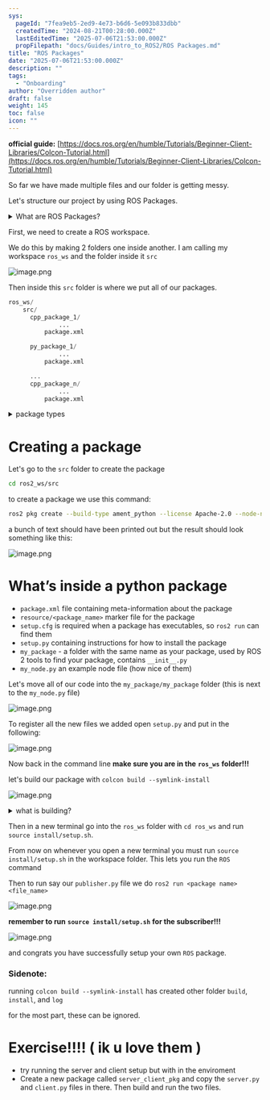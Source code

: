 ```yaml
---
sys:
  pageId: "7fea9eb5-2ed9-4e73-b6d6-5e093b833dbb"
  createdTime: "2024-08-21T00:28:00.000Z"
  lastEditedTime: "2025-07-06T21:53:00.000Z"
  propFilepath: "docs/Guides/intro_to_ROS2/ROS Packages.md"
title: "ROS Packages"
date: "2025-07-06T21:53:00.000Z"
description: ""
tags:
  - "Onboarding"
author: "Overridden author"
draft: false
weight: 145
toc: false
icon: ""
---
```


**official guide:** [https://docs.ros.org/en/humble/Tutorials/Beginner-Client-Libraries/Colcon-Tutorial.html](https://docs.ros.org/en/humble/Tutorials/Beginner-Client-Libraries/Colcon-Tutorial.html)

So far we have made multiple files and our folder is getting messy.

Let's structure our project by using ROS Packages.

<details>
      <summary>What are ROS Packages?</summary>
      ROS Packages are, as the name implies, packages of code that are highly sharable between ROS developers.
  </details>

First, we need to create a ROS workspace.

We do this by making 2 folders one inside another. I am calling my workspace `ros_ws` and the folder inside it `src`

![image.png](https://prod-files-secure.s3.us-west-2.amazonaws.com/d518164a-d88e-44d1-a4ee-3adb3bd8bce0/70706947-fd18-4537-a67b-e12946812d31/image.png?X-Amz-Algorithm=AWS4-HMAC-SHA256&X-Amz-Content-Sha256=UNSIGNED-PAYLOAD&X-Amz-Credential=ASIAZI2LB466732CLN5Y%2F20250713%2Fus-west-2%2Fs3%2Faws4_request&X-Amz-Date=20250713T071032Z&X-Amz-Expires=3600&X-Amz-Security-Token=IQoJb3JpZ2luX2VjEPf%2F%2F%2F%2F%2F%2F%2F%2F%2F%2FwEaCXVzLXdlc3QtMiJHMEUCIHk3D0AsdS0WqtsvXru2%2BBRp2MYUydHRQ%2F1eLYLODAFuAiEAu8oRjUivklbgmxANfv6pw56PYj8ZJ6fOJRoDpjxQpYcq%2FwMIEBAAGgw2Mzc0MjMxODM4MDUiDByc3OpZhZdLGMnduCrcAwk4VkavhRFwuXlx9hMDF3BC%2FKgekCBEy5B0zVH9jBLRsHNjN1tKgCgqaNdiSxZi0DBC0WNMqk9LfsLf0er6tRi%2FvcQqngtMj%2FOIm11V39FM1iV5K1r%2FPyEnWwFYC%2F2DPTncisIxr3nX3a1e1ThnaiRTkkXqR%2Ff6dl7VijaexkdJbwgDAaqqzlIhHw5YgET1%2F2kz71Nf%2F7A%2BKspK0chUUkqUoEAIlA29wlRiWluliC5JWLgtUgINhSzZvlh7%2BNOr5VqFbrUn6rUwJuEXex5A0bn2i5fFJ1YCGsAj865gel1shvQjlkppJjdw9J46%2BYFkAm1Mv1O%2Bbd87CIV%2FgcO1Zxq8GAhbbO6Ulr5XRvG6uMNt%2FogCGIUHDqlwK1anm%2BL0lizLcZSA6aR1aSd5rQnbuJG6PAEmp3XJMNiVGf0l10DojQVnQblhgU2YHu3%2FUOPA4wKd456OQZXbXVYnJiATW4rd1ySXc0PkAi4IO%2BJr%2BEhWssC17zFXnKTYInBDCHdZvxDVkJbQrNAgEspJQrLyP41m28bthrpN%2Fmy8qNCKty2r2d1Goo3XYnTcxFYI8mU28THAatzg%2BAwzfVcwU74%2BaehHAgUYtBLKcQrfQcGWEFSX%2FNByxI6wsEqjsNhtMOekzcMGOqUBjC2yxQVj4olufTOedbmMYTbWDm%2Bw%2FWrshtx8UGuSh4w53uPeehbLyULjJv2l260NrKZcTi2QncIWGatHI4RzNd1EsgYdkQIRAJy%2ByGftcSIvD4gIZPpSyzS%2F5PMPLogCKJCdHawJd1HJ1qFHzU8oFksx5L4DyXd6AET9x1mB3Sav8%2FiU0kdvfAGLk7oIdgo6i4VwR5f70Y0OSemVq9XYm5f23h3%2F&X-Amz-Signature=504f6da1d19987e9c36839d8ec5437defe1736c9b89c1400494feb3669f7516a&X-Amz-SignedHeaders=host&x-amz-checksum-mode=ENABLED&x-id=GetObject)

Then inside this `src` folder is where we put all of our packages.

```python
ros_ws/
    src/
      cpp_package_1/
		      ...
          package.xml

      py_package_1/
		      ...
          package.xml

      ...
      cpp_package_n/
		      ...
          package.xml

```

<details>

<summary>package types</summary>

packages can be either `C++` or python.

the intern file structure is different for each but for this guide we will stick to creating python packages

</details>

# Creating a package

Let's go to the `src` folder to create the package

```bash
cd ros2_ws/src
```

to create a package we use this command:

```bash
ros2 pkg create --build-type ament_python --license Apache-2.0 --node-name my_node my_package
```

a bunch of text should have been printed out but the result should look something like this:

![image.png](https://prod-files-secure.s3.us-west-2.amazonaws.com/d518164a-d88e-44d1-a4ee-3adb3bd8bce0/e6cf1e3f-8512-4a3e-b131-079f800bf3e8/image.png?X-Amz-Algorithm=AWS4-HMAC-SHA256&X-Amz-Content-Sha256=UNSIGNED-PAYLOAD&X-Amz-Credential=ASIAZI2LB466732CLN5Y%2F20250713%2Fus-west-2%2Fs3%2Faws4_request&X-Amz-Date=20250713T071032Z&X-Amz-Expires=3600&X-Amz-Security-Token=IQoJb3JpZ2luX2VjEPf%2F%2F%2F%2F%2F%2F%2F%2F%2F%2FwEaCXVzLXdlc3QtMiJHMEUCIHk3D0AsdS0WqtsvXru2%2BBRp2MYUydHRQ%2F1eLYLODAFuAiEAu8oRjUivklbgmxANfv6pw56PYj8ZJ6fOJRoDpjxQpYcq%2FwMIEBAAGgw2Mzc0MjMxODM4MDUiDByc3OpZhZdLGMnduCrcAwk4VkavhRFwuXlx9hMDF3BC%2FKgekCBEy5B0zVH9jBLRsHNjN1tKgCgqaNdiSxZi0DBC0WNMqk9LfsLf0er6tRi%2FvcQqngtMj%2FOIm11V39FM1iV5K1r%2FPyEnWwFYC%2F2DPTncisIxr3nX3a1e1ThnaiRTkkXqR%2Ff6dl7VijaexkdJbwgDAaqqzlIhHw5YgET1%2F2kz71Nf%2F7A%2BKspK0chUUkqUoEAIlA29wlRiWluliC5JWLgtUgINhSzZvlh7%2BNOr5VqFbrUn6rUwJuEXex5A0bn2i5fFJ1YCGsAj865gel1shvQjlkppJjdw9J46%2BYFkAm1Mv1O%2Bbd87CIV%2FgcO1Zxq8GAhbbO6Ulr5XRvG6uMNt%2FogCGIUHDqlwK1anm%2BL0lizLcZSA6aR1aSd5rQnbuJG6PAEmp3XJMNiVGf0l10DojQVnQblhgU2YHu3%2FUOPA4wKd456OQZXbXVYnJiATW4rd1ySXc0PkAi4IO%2BJr%2BEhWssC17zFXnKTYInBDCHdZvxDVkJbQrNAgEspJQrLyP41m28bthrpN%2Fmy8qNCKty2r2d1Goo3XYnTcxFYI8mU28THAatzg%2BAwzfVcwU74%2BaehHAgUYtBLKcQrfQcGWEFSX%2FNByxI6wsEqjsNhtMOekzcMGOqUBjC2yxQVj4olufTOedbmMYTbWDm%2Bw%2FWrshtx8UGuSh4w53uPeehbLyULjJv2l260NrKZcTi2QncIWGatHI4RzNd1EsgYdkQIRAJy%2ByGftcSIvD4gIZPpSyzS%2F5PMPLogCKJCdHawJd1HJ1qFHzU8oFksx5L4DyXd6AET9x1mB3Sav8%2FiU0kdvfAGLk7oIdgo6i4VwR5f70Y0OSemVq9XYm5f23h3%2F&X-Amz-Signature=beecd314532db6f9cab1cc5875ddc4e5702d118b17e4c6e587f4bf222e10f530&X-Amz-SignedHeaders=host&x-amz-checksum-mode=ENABLED&x-id=GetObject)

# What’s inside a python package

- `package.xml` file containing meta-information about the package
- `resource/<package_name>` marker file for the package
- `setup.cfg` is required when a package has executables, so `ros2 run` can find them
- `setup.py` containing instructions for how to install the package
- `my_package` - a folder with the same name as your package, used by ROS 2 tools to find your package, contains `__init__.py`
- `my_node.py` an example node file (how nice of them)

Let's move all of our code into the `my_package/my_package` folder (this is next to the `my_node.py` file)

![image.png](https://prod-files-secure.s3.us-west-2.amazonaws.com/d518164a-d88e-44d1-a4ee-3adb3bd8bce0/9ce58f11-0da9-4d3e-b86d-506a9685d378/image.png?X-Amz-Algorithm=AWS4-HMAC-SHA256&X-Amz-Content-Sha256=UNSIGNED-PAYLOAD&X-Amz-Credential=ASIAZI2LB466732CLN5Y%2F20250713%2Fus-west-2%2Fs3%2Faws4_request&X-Amz-Date=20250713T071032Z&X-Amz-Expires=3600&X-Amz-Security-Token=IQoJb3JpZ2luX2VjEPf%2F%2F%2F%2F%2F%2F%2F%2F%2F%2FwEaCXVzLXdlc3QtMiJHMEUCIHk3D0AsdS0WqtsvXru2%2BBRp2MYUydHRQ%2F1eLYLODAFuAiEAu8oRjUivklbgmxANfv6pw56PYj8ZJ6fOJRoDpjxQpYcq%2FwMIEBAAGgw2Mzc0MjMxODM4MDUiDByc3OpZhZdLGMnduCrcAwk4VkavhRFwuXlx9hMDF3BC%2FKgekCBEy5B0zVH9jBLRsHNjN1tKgCgqaNdiSxZi0DBC0WNMqk9LfsLf0er6tRi%2FvcQqngtMj%2FOIm11V39FM1iV5K1r%2FPyEnWwFYC%2F2DPTncisIxr3nX3a1e1ThnaiRTkkXqR%2Ff6dl7VijaexkdJbwgDAaqqzlIhHw5YgET1%2F2kz71Nf%2F7A%2BKspK0chUUkqUoEAIlA29wlRiWluliC5JWLgtUgINhSzZvlh7%2BNOr5VqFbrUn6rUwJuEXex5A0bn2i5fFJ1YCGsAj865gel1shvQjlkppJjdw9J46%2BYFkAm1Mv1O%2Bbd87CIV%2FgcO1Zxq8GAhbbO6Ulr5XRvG6uMNt%2FogCGIUHDqlwK1anm%2BL0lizLcZSA6aR1aSd5rQnbuJG6PAEmp3XJMNiVGf0l10DojQVnQblhgU2YHu3%2FUOPA4wKd456OQZXbXVYnJiATW4rd1ySXc0PkAi4IO%2BJr%2BEhWssC17zFXnKTYInBDCHdZvxDVkJbQrNAgEspJQrLyP41m28bthrpN%2Fmy8qNCKty2r2d1Goo3XYnTcxFYI8mU28THAatzg%2BAwzfVcwU74%2BaehHAgUYtBLKcQrfQcGWEFSX%2FNByxI6wsEqjsNhtMOekzcMGOqUBjC2yxQVj4olufTOedbmMYTbWDm%2Bw%2FWrshtx8UGuSh4w53uPeehbLyULjJv2l260NrKZcTi2QncIWGatHI4RzNd1EsgYdkQIRAJy%2ByGftcSIvD4gIZPpSyzS%2F5PMPLogCKJCdHawJd1HJ1qFHzU8oFksx5L4DyXd6AET9x1mB3Sav8%2FiU0kdvfAGLk7oIdgo6i4VwR5f70Y0OSemVq9XYm5f23h3%2F&X-Amz-Signature=4f0d37b9bf153783558f5fa86fcb6f3c218f82d6efabea4d0dbda106c420bb5f&X-Amz-SignedHeaders=host&x-amz-checksum-mode=ENABLED&x-id=GetObject)

To register all the new files we added open `setup.py` and put in the following:

![image.png](https://prod-files-secure.s3.us-west-2.amazonaws.com/d518164a-d88e-44d1-a4ee-3adb3bd8bce0/1cd7c262-4cae-4496-9d75-c178537d24a2/image.png?X-Amz-Algorithm=AWS4-HMAC-SHA256&X-Amz-Content-Sha256=UNSIGNED-PAYLOAD&X-Amz-Credential=ASIAZI2LB466732CLN5Y%2F20250713%2Fus-west-2%2Fs3%2Faws4_request&X-Amz-Date=20250713T071032Z&X-Amz-Expires=3600&X-Amz-Security-Token=IQoJb3JpZ2luX2VjEPf%2F%2F%2F%2F%2F%2F%2F%2F%2F%2FwEaCXVzLXdlc3QtMiJHMEUCIHk3D0AsdS0WqtsvXru2%2BBRp2MYUydHRQ%2F1eLYLODAFuAiEAu8oRjUivklbgmxANfv6pw56PYj8ZJ6fOJRoDpjxQpYcq%2FwMIEBAAGgw2Mzc0MjMxODM4MDUiDByc3OpZhZdLGMnduCrcAwk4VkavhRFwuXlx9hMDF3BC%2FKgekCBEy5B0zVH9jBLRsHNjN1tKgCgqaNdiSxZi0DBC0WNMqk9LfsLf0er6tRi%2FvcQqngtMj%2FOIm11V39FM1iV5K1r%2FPyEnWwFYC%2F2DPTncisIxr3nX3a1e1ThnaiRTkkXqR%2Ff6dl7VijaexkdJbwgDAaqqzlIhHw5YgET1%2F2kz71Nf%2F7A%2BKspK0chUUkqUoEAIlA29wlRiWluliC5JWLgtUgINhSzZvlh7%2BNOr5VqFbrUn6rUwJuEXex5A0bn2i5fFJ1YCGsAj865gel1shvQjlkppJjdw9J46%2BYFkAm1Mv1O%2Bbd87CIV%2FgcO1Zxq8GAhbbO6Ulr5XRvG6uMNt%2FogCGIUHDqlwK1anm%2BL0lizLcZSA6aR1aSd5rQnbuJG6PAEmp3XJMNiVGf0l10DojQVnQblhgU2YHu3%2FUOPA4wKd456OQZXbXVYnJiATW4rd1ySXc0PkAi4IO%2BJr%2BEhWssC17zFXnKTYInBDCHdZvxDVkJbQrNAgEspJQrLyP41m28bthrpN%2Fmy8qNCKty2r2d1Goo3XYnTcxFYI8mU28THAatzg%2BAwzfVcwU74%2BaehHAgUYtBLKcQrfQcGWEFSX%2FNByxI6wsEqjsNhtMOekzcMGOqUBjC2yxQVj4olufTOedbmMYTbWDm%2Bw%2FWrshtx8UGuSh4w53uPeehbLyULjJv2l260NrKZcTi2QncIWGatHI4RzNd1EsgYdkQIRAJy%2ByGftcSIvD4gIZPpSyzS%2F5PMPLogCKJCdHawJd1HJ1qFHzU8oFksx5L4DyXd6AET9x1mB3Sav8%2FiU0kdvfAGLk7oIdgo6i4VwR5f70Y0OSemVq9XYm5f23h3%2F&X-Amz-Signature=d87353c18197c4fe2377757717a34b63ef70613aba9c35122cf5366a8cbf63ad&X-Amz-SignedHeaders=host&x-amz-checksum-mode=ENABLED&x-id=GetObject)

Now back in the command line **make sure you are in the** **`ros_ws`** **folder!!!**

let's build our package with `colcon build --symlink-install`

![image.png](https://prod-files-secure.s3.us-west-2.amazonaws.com/d518164a-d88e-44d1-a4ee-3adb3bd8bce0/2f2a0d27-b173-48fd-b189-5f5c0ce65619/image.png?X-Amz-Algorithm=AWS4-HMAC-SHA256&X-Amz-Content-Sha256=UNSIGNED-PAYLOAD&X-Amz-Credential=ASIAZI2LB466732CLN5Y%2F20250713%2Fus-west-2%2Fs3%2Faws4_request&X-Amz-Date=20250713T071032Z&X-Amz-Expires=3600&X-Amz-Security-Token=IQoJb3JpZ2luX2VjEPf%2F%2F%2F%2F%2F%2F%2F%2F%2F%2FwEaCXVzLXdlc3QtMiJHMEUCIHk3D0AsdS0WqtsvXru2%2BBRp2MYUydHRQ%2F1eLYLODAFuAiEAu8oRjUivklbgmxANfv6pw56PYj8ZJ6fOJRoDpjxQpYcq%2FwMIEBAAGgw2Mzc0MjMxODM4MDUiDByc3OpZhZdLGMnduCrcAwk4VkavhRFwuXlx9hMDF3BC%2FKgekCBEy5B0zVH9jBLRsHNjN1tKgCgqaNdiSxZi0DBC0WNMqk9LfsLf0er6tRi%2FvcQqngtMj%2FOIm11V39FM1iV5K1r%2FPyEnWwFYC%2F2DPTncisIxr3nX3a1e1ThnaiRTkkXqR%2Ff6dl7VijaexkdJbwgDAaqqzlIhHw5YgET1%2F2kz71Nf%2F7A%2BKspK0chUUkqUoEAIlA29wlRiWluliC5JWLgtUgINhSzZvlh7%2BNOr5VqFbrUn6rUwJuEXex5A0bn2i5fFJ1YCGsAj865gel1shvQjlkppJjdw9J46%2BYFkAm1Mv1O%2Bbd87CIV%2FgcO1Zxq8GAhbbO6Ulr5XRvG6uMNt%2FogCGIUHDqlwK1anm%2BL0lizLcZSA6aR1aSd5rQnbuJG6PAEmp3XJMNiVGf0l10DojQVnQblhgU2YHu3%2FUOPA4wKd456OQZXbXVYnJiATW4rd1ySXc0PkAi4IO%2BJr%2BEhWssC17zFXnKTYInBDCHdZvxDVkJbQrNAgEspJQrLyP41m28bthrpN%2Fmy8qNCKty2r2d1Goo3XYnTcxFYI8mU28THAatzg%2BAwzfVcwU74%2BaehHAgUYtBLKcQrfQcGWEFSX%2FNByxI6wsEqjsNhtMOekzcMGOqUBjC2yxQVj4olufTOedbmMYTbWDm%2Bw%2FWrshtx8UGuSh4w53uPeehbLyULjJv2l260NrKZcTi2QncIWGatHI4RzNd1EsgYdkQIRAJy%2ByGftcSIvD4gIZPpSyzS%2F5PMPLogCKJCdHawJd1HJ1qFHzU8oFksx5L4DyXd6AET9x1mB3Sav8%2FiU0kdvfAGLk7oIdgo6i4VwR5f70Y0OSemVq9XYm5f23h3%2F&X-Amz-Signature=70f4549034d51741dd3a5ea579255e2088018d495616351ebacf7d4cb34a431d&X-Amz-SignedHeaders=host&x-amz-checksum-mode=ENABLED&x-id=GetObject)

<details>

<summary>what is building?</summary>

if you are a CS major at Rose-Hulman you will learn the answer to this in CSSE132

but TLDR; is it combines all the code files into one program that can be run easily 

</details>

Then in a new terminal go into the `ros_ws` folder with `cd ros_ws` and run `source install/setup.sh`. 

From now on whenever you open a new terminal you must run `source install/setup.sh` in the workspace folder. This lets you run the `ROS` command

Then to run say our `publisher.py` file we do `ros2 run <package name> <file_name>`

![image.png](https://prod-files-secure.s3.us-west-2.amazonaws.com/d518164a-d88e-44d1-a4ee-3adb3bd8bce0/4f4b1219-3a44-4632-aa0a-ce3471699f59/image.png?X-Amz-Algorithm=AWS4-HMAC-SHA256&X-Amz-Content-Sha256=UNSIGNED-PAYLOAD&X-Amz-Credential=ASIAZI2LB466732CLN5Y%2F20250713%2Fus-west-2%2Fs3%2Faws4_request&X-Amz-Date=20250713T071032Z&X-Amz-Expires=3600&X-Amz-Security-Token=IQoJb3JpZ2luX2VjEPf%2F%2F%2F%2F%2F%2F%2F%2F%2F%2FwEaCXVzLXdlc3QtMiJHMEUCIHk3D0AsdS0WqtsvXru2%2BBRp2MYUydHRQ%2F1eLYLODAFuAiEAu8oRjUivklbgmxANfv6pw56PYj8ZJ6fOJRoDpjxQpYcq%2FwMIEBAAGgw2Mzc0MjMxODM4MDUiDByc3OpZhZdLGMnduCrcAwk4VkavhRFwuXlx9hMDF3BC%2FKgekCBEy5B0zVH9jBLRsHNjN1tKgCgqaNdiSxZi0DBC0WNMqk9LfsLf0er6tRi%2FvcQqngtMj%2FOIm11V39FM1iV5K1r%2FPyEnWwFYC%2F2DPTncisIxr3nX3a1e1ThnaiRTkkXqR%2Ff6dl7VijaexkdJbwgDAaqqzlIhHw5YgET1%2F2kz71Nf%2F7A%2BKspK0chUUkqUoEAIlA29wlRiWluliC5JWLgtUgINhSzZvlh7%2BNOr5VqFbrUn6rUwJuEXex5A0bn2i5fFJ1YCGsAj865gel1shvQjlkppJjdw9J46%2BYFkAm1Mv1O%2Bbd87CIV%2FgcO1Zxq8GAhbbO6Ulr5XRvG6uMNt%2FogCGIUHDqlwK1anm%2BL0lizLcZSA6aR1aSd5rQnbuJG6PAEmp3XJMNiVGf0l10DojQVnQblhgU2YHu3%2FUOPA4wKd456OQZXbXVYnJiATW4rd1ySXc0PkAi4IO%2BJr%2BEhWssC17zFXnKTYInBDCHdZvxDVkJbQrNAgEspJQrLyP41m28bthrpN%2Fmy8qNCKty2r2d1Goo3XYnTcxFYI8mU28THAatzg%2BAwzfVcwU74%2BaehHAgUYtBLKcQrfQcGWEFSX%2FNByxI6wsEqjsNhtMOekzcMGOqUBjC2yxQVj4olufTOedbmMYTbWDm%2Bw%2FWrshtx8UGuSh4w53uPeehbLyULjJv2l260NrKZcTi2QncIWGatHI4RzNd1EsgYdkQIRAJy%2ByGftcSIvD4gIZPpSyzS%2F5PMPLogCKJCdHawJd1HJ1qFHzU8oFksx5L4DyXd6AET9x1mB3Sav8%2FiU0kdvfAGLk7oIdgo6i4VwR5f70Y0OSemVq9XYm5f23h3%2F&X-Amz-Signature=e149e75bfa8e50cc854c1b5752df04234c3cc9c80bf7f54bbcadcbbac8fe184e&X-Amz-SignedHeaders=host&x-amz-checksum-mode=ENABLED&x-id=GetObject)

**remember to run** **`source install/setup.sh`** **for the subscriber!!!**

![image.png](https://prod-files-secure.s3.us-west-2.amazonaws.com/d518164a-d88e-44d1-a4ee-3adb3bd8bce0/02121119-dad4-49ec-8356-c956108b4243/image.png?X-Amz-Algorithm=AWS4-HMAC-SHA256&X-Amz-Content-Sha256=UNSIGNED-PAYLOAD&X-Amz-Credential=ASIAZI2LB466732CLN5Y%2F20250713%2Fus-west-2%2Fs3%2Faws4_request&X-Amz-Date=20250713T071032Z&X-Amz-Expires=3600&X-Amz-Security-Token=IQoJb3JpZ2luX2VjEPf%2F%2F%2F%2F%2F%2F%2F%2F%2F%2FwEaCXVzLXdlc3QtMiJHMEUCIHk3D0AsdS0WqtsvXru2%2BBRp2MYUydHRQ%2F1eLYLODAFuAiEAu8oRjUivklbgmxANfv6pw56PYj8ZJ6fOJRoDpjxQpYcq%2FwMIEBAAGgw2Mzc0MjMxODM4MDUiDByc3OpZhZdLGMnduCrcAwk4VkavhRFwuXlx9hMDF3BC%2FKgekCBEy5B0zVH9jBLRsHNjN1tKgCgqaNdiSxZi0DBC0WNMqk9LfsLf0er6tRi%2FvcQqngtMj%2FOIm11V39FM1iV5K1r%2FPyEnWwFYC%2F2DPTncisIxr3nX3a1e1ThnaiRTkkXqR%2Ff6dl7VijaexkdJbwgDAaqqzlIhHw5YgET1%2F2kz71Nf%2F7A%2BKspK0chUUkqUoEAIlA29wlRiWluliC5JWLgtUgINhSzZvlh7%2BNOr5VqFbrUn6rUwJuEXex5A0bn2i5fFJ1YCGsAj865gel1shvQjlkppJjdw9J46%2BYFkAm1Mv1O%2Bbd87CIV%2FgcO1Zxq8GAhbbO6Ulr5XRvG6uMNt%2FogCGIUHDqlwK1anm%2BL0lizLcZSA6aR1aSd5rQnbuJG6PAEmp3XJMNiVGf0l10DojQVnQblhgU2YHu3%2FUOPA4wKd456OQZXbXVYnJiATW4rd1ySXc0PkAi4IO%2BJr%2BEhWssC17zFXnKTYInBDCHdZvxDVkJbQrNAgEspJQrLyP41m28bthrpN%2Fmy8qNCKty2r2d1Goo3XYnTcxFYI8mU28THAatzg%2BAwzfVcwU74%2BaehHAgUYtBLKcQrfQcGWEFSX%2FNByxI6wsEqjsNhtMOekzcMGOqUBjC2yxQVj4olufTOedbmMYTbWDm%2Bw%2FWrshtx8UGuSh4w53uPeehbLyULjJv2l260NrKZcTi2QncIWGatHI4RzNd1EsgYdkQIRAJy%2ByGftcSIvD4gIZPpSyzS%2F5PMPLogCKJCdHawJd1HJ1qFHzU8oFksx5L4DyXd6AET9x1mB3Sav8%2FiU0kdvfAGLk7oIdgo6i4VwR5f70Y0OSemVq9XYm5f23h3%2F&X-Amz-Signature=103161a0d3d865041769ba3bf8250c3d6daa49aa7807756346fcd70b4e997ab3&X-Amz-SignedHeaders=host&x-amz-checksum-mode=ENABLED&x-id=GetObject)

and congrats you have successfully setup your own `ROS` package.

### Sidenote:

running `colcon build --symlink-install` has created other folder `build`, `install`, and `log`

for the most part, these can be ignored.

# Exercise!!!! ( ik u love them )

- try running the server and client setup but with in the enviroment
- Create a new package called `server_client_pkg` and copy the `server.py` and `client.py` files in there. Then build and run the two files.
